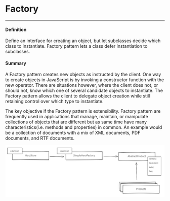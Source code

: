 # Factory

---

#### 

#### Definition

Define an interface for creating an object, but let subclasses decide which class to instantiate. Factory pattern lets a class defer instantiation to subclasses.

#### Summary

A Factory pattern creates new objects as instructed by the client. One way to create objects in JavaScript is by invoking a constructor function with the new operator. There are situations however, where the client does not, or should not, know which one of several candidate objects to instantiate. The Factory pattern allows the client to delegate object creation while still retaining control over which type to instantiate.

The key objective if the Factory pattern is extensibility. Factory pattern are frequently used in applications that manage, maintain, or manipulate collections of objects that are different but as same time have many characteristics\(i.e. methods and properties\) in common. An example would be a collection of documents with a mix of XML documents, PDF documents, and RTF documents.

![](/assets/ice_screenshot_20180215-182231.png)

